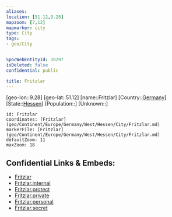 ```yaml
---
aliases: 
location: [51.12,9.28]
mapzoom: [7,12] 
mapmarker: city 
type: City
tags:
- geo/City


SpocWebEntityId: 30297
isDeleted: false
confidential: public

title: Fritzlar
---
```

[geo-lon::9.28]
[geo-lat::51.12]
[name::Fritzlar]
[Country::[Germany](geo/Continent/Europe/Germany.md)]
[State::[Hessen](geo/Continent/Europe/Germany/West/Hessen.md)]
[Population::]
[Unknown::]


```leaflet
id: Fritzlar
coordinates: [Fritzlar](geo/Continent/Europe/Germany/West/Hessen/City/Fritzlar.md)
markerFile: [Fritzlar](geo/Continent/Europe/Germany/West/Hessen/City/Fritzlar.md)
defaultZoom: 11 
maxZoom: 18
```


## Confidential Links & Embeds: 
- [Fritzlar](../../../../../../../../_public/geo/Continent/Europe/Germany/West/Hessen/City/Fritzlar.md) 
- [Fritzlar.internal](../../../../../../../../_internal/geo/Continent/Europe/Germany/West/Hessen/City/Fritzlar.internal.md) 
- [Fritzlar.protect](../../../../../../../../_protect/geo/Continent/Europe/Germany/West/Hessen/City/Fritzlar.protect.md) 
- [Fritzlar.private](../../../../../../../../_private/geo/Continent/Europe/Germany/West/Hessen/City/Fritzlar.private.md) 
- [Fritzlar.personal](../../../../../../../../_personal/geo/Continent/Europe/Germany/West/Hessen/City/Fritzlar.personal.md) 
- [Fritzlar.secret](../../../../../../../../_secret/geo/Continent/Europe/Germany/West/Hessen/City/Fritzlar.secret.md) 
